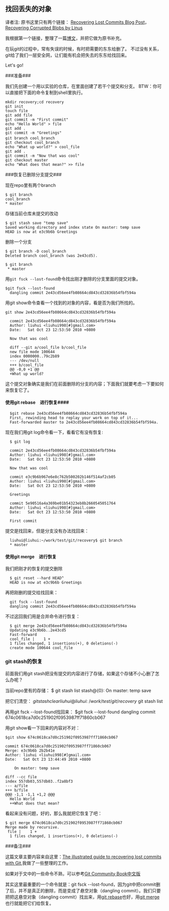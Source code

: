 ## 找回丢失的对象 ##

译者注: 原书这里只有两个链接：
[Recovering Lost Commits Blog Post](http://programblings.com/2008/06/07/the-illustrated-guide-to-recovering-lost-commits-with-git)，　
[Recovering Corrupted Blobs by Linus](http://www.kernel.org/pub/software/scm/git/docs/howto/recover-corrupted-blob-object.txt)

我根据第一个链接，整理了一篇[博文](http://liuhui998.com/2010/10/22/recover_lost_commits_with_git/)，并把它做为原书补充。

在玩git的过程中，常有失误的时候，有时把需要的东东给删了。
不过没有关系，git给了我们一层安全网，让们能有机会把失去的东东给找回来。

Let's go!

###准备###
	
我们先创建一个用以实验的仓库，在里面创建了若干个提交和分支。
BTW：你可以直接把下面的命令复制到shell里执行。

	mkdir recovery;cd recovery
	git init
	touch file
	git add file
	git commit -m "First commit"
	echo "Hello World" > file
	git add .
	git commit -m "Greetings"
	git branch cool_branch　
	git checkout cool_branch
	echo "What up world?" > cool_file
	git add .
	git commit -m "Now that was cool"
	git checkout master
	echo "What does that mean?" >> file

 
###恢复已删除分支提交###
	
现在repo里有两个branch

	$ git branch
	cool_branch
	* master

存储当前仓库未提交的改动

	$ git stash save "temp save"
	Saved working directory and index state On master: temp save
	HEAD is now at e3c9b6b Greetings

删除一个分支
	
	$ git branch -D cool_branch
	Deleted branch cool_branch (was 2e43cd5).

	$ git branch
	 * master

 用`git fsck --lost-found`命令找出刚才删除的分支里面的提交对象。

 	$git fsck --lost-found
	  dangling commit 2e43cd56ee4fb08664cd843cd32836b54fbf594a

用git show命令查看一个找到的对象的内容，看是否为我们所找的。
  
	git show 2e43cd56ee4fb08664cd843cd32836b54fbf594a

	  commit 2e43cd56ee4fb08664cd843cd32836b54fbf594a
	  Author: liuhui <liuhui998[#]gmail.com>
	  Date:   Sat Oct 23 12:53:50 2010 +0800

	  Now that was cool

	  diff --git a/cool_file b/cool_file
	  new file mode 100644
	  index 0000000..79c2b89
	  --- /dev/null
	  +++ b/cool_file
	  @@ -0,0 +1 @@
	  +What up world?

这个提交对象确实是我们在前面删除的分支的内容；下面我们就要考虑一下要如何来恢复它了。

#### 使用git rebase　进行恢复####

	  $git rebase 2e43cd56ee4fb08664cd843cd32836b54fbf594a
	  First, rewinding head to replay your work on top of it...
	  Fast-forwarded master to 2e43cd56ee4fb08664cd843cd32836b54fbf594a.
	  
现在我们用git log命令看一下，看看它有没有恢复:

	  $ git log

	  commit 2e43cd56ee4fb08664cd843cd32836b54fbf594a
	  Author: liuhui <liuhui998[#]gmail.com>
	  Date:   Sat Oct 23 12:53:50 2010 +0800

	  Now that was cool

	  commit e3c9b6b967e6e8c762b500202b146f514af2cb05
	  Author: liuhui <liuhui998[#]gmail.com>
	  Date:   Sat Oct 23 12:53:50 2010 +0800

	  Greetings

	  commit 5e90516a4a369be01b54323eb8b2660545051764
	  Author: liuhui <liuhui998[#]gmail.com>
	  Date:   Sat Oct 23 12:53:50 2010 +0800

	  First commit

提交是找回来，但是分支没有办法找回来：

	  liuhui@liuhui:~/work/test/git/recovery$ git branch
	  * master

#### 使用git merge　进行恢复 ####


我们把刚才的恢复的提交删除

	  $ git reset --hard HEAD^
	  HEAD is now at e3c9b6b Greetings

再把刚删的提交给找回来：

	  git fsck --lost-found
	  dangling commit 2e43cd56ee4fb08664cd843cd32836b54fbf594a

不过这回我们用是合并命令进行恢复：

	  $ git merge 2e43cd56ee4fb08664cd843cd32836b54fbf594a
	  Updating e3c9b6b..2e43cd5
	  Fast-forward
	  cool_file |    1 +
	  1 files changed, 1 insertions(+), 0 deletions(-)
	  create mode 100644 cool_file

### git stash的恢复 ###

前面我们用git stash把没有提交的内容进行了存储，如果这个存储不小心删了怎么办呢？

当前repo里有的存储：
    $ git stash list
    stash@{0}: On master: temp save

把它们清空：
    $git stash clear
    liuhui@liuhui:~/work/test/git/recovery$ git stash list

再用git fsck --lost-found找回来：
    $git fsck --lost-found
    dangling commit 674c0618ca7d0c251902f0953987ff71860cb067

用git show看一下回来的内容对不对：

    $git show 674c0618ca7d0c251902f0953987ff71860cb067

    commit 674c0618ca7d0c251902f0953987ff71860cb067
    Merge: e3c9b6b 2b2b41e
    Author: liuhui <liuhui998[#]gmail.com>
    Date:   Sat Oct 23 13:44:49 2010 +0800

        On master: temp save

	diff --cc file
	index 557db03,557db03..f2a8bf3
	--- a/file
	+++ b/file
	@@@ -1,1 -1,1 +1,2 @@@
	  Hello World
	  ++What does that mean?

看起来没有问题，好的，那么我就把它恢复了吧：

	$ git merge 674c0618ca7d0c251902f0953987ff71860cb067
	Merge made by recursive.
	 file |    1 +
	  1 files changed, 1 insertions(+), 0 deletions(-)


###备注###

这篇文章主要内容来自这里：[The illustrated guide to recovering lost commits with Git](http://programblings.com/2008/06/07/the-illustrated-guide-to-recovering-lost-commits-with-git/),我做了一些整理的工作。

如果对于文中的一些命令不熟，可以参考[Git Community Book中文版](http://gitbook.liuhui998.com)

其实这里最重要的一个命令就是：git fsck --lost-found，因为git中把commit删了后，并不是真正的删除，而是变成了悬空对象（dangling commit）。我们只要把把这悬空对象（dangling commit）找出来，用[git rebase](http://gitbook.liuhui998.com/4_2.html)也好，用[git merge](http://gitbook.liuhui998.com/3_3.html)也行就能把它们给恢复。

